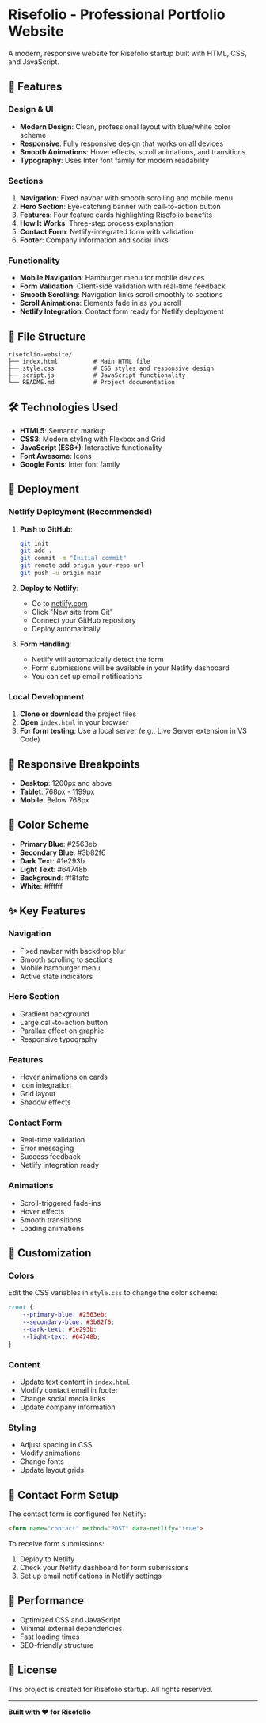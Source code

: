# Risefolio - Professional Portfolio Website

A modern, responsive website for Risefolio startup built with HTML, CSS, and JavaScript.

## 🚀 Features

### Design & UI
- **Modern Design**: Clean, professional layout with blue/white color scheme
- **Responsive**: Fully responsive design that works on all devices
- **Smooth Animations**: Hover effects, scroll animations, and transitions
- **Typography**: Uses Inter font family for modern readability

### Sections
1. **Navigation**: Fixed navbar with smooth scrolling and mobile menu
2. **Hero Section**: Eye-catching banner with call-to-action button
3. **Features**: Four feature cards highlighting Risefolio benefits
4. **How It Works**: Three-step process explanation
5. **Contact Form**: Netlify-integrated form with validation
6. **Footer**: Company information and social links

### Functionality
- **Mobile Navigation**: Hamburger menu for mobile devices
- **Form Validation**: Client-side validation with real-time feedback
- **Smooth Scrolling**: Navigation links scroll smoothly to sections
- **Scroll Animations**: Elements fade in as you scroll
- **Netlify Integration**: Contact form ready for Netlify deployment

## 📁 File Structure

```
risefolio-website/
├── index.html          # Main HTML file
├── style.css           # CSS styles and responsive design
├── script.js           # JavaScript functionality
└── README.md           # Project documentation
```

## 🛠️ Technologies Used

- **HTML5**: Semantic markup
- **CSS3**: Modern styling with Flexbox and Grid
- **JavaScript (ES6+)**: Interactive functionality
- **Font Awesome**: Icons
- **Google Fonts**: Inter font family

## 🚀 Deployment

### Netlify Deployment (Recommended)

1. **Push to GitHub**:
   ```bash
   git init
   git add .
   git commit -m "Initial commit"
   git remote add origin your-repo-url
   git push -u origin main
   ```

2. **Deploy to Netlify**:
   - Go to [netlify.com](https://netlify.com)
   - Click "New site from Git"
   - Connect your GitHub repository
   - Deploy automatically

3. **Form Handling**:
   - Netlify will automatically detect the form
   - Form submissions will be available in your Netlify dashboard
   - You can set up email notifications

### Local Development

1. **Clone or download** the project files
2. **Open** `index.html` in your browser
3. **For form testing**: Use a local server (e.g., Live Server extension in VS Code)

## 📱 Responsive Breakpoints

- **Desktop**: 1200px and above
- **Tablet**: 768px - 1199px
- **Mobile**: Below 768px

## 🎨 Color Scheme

- **Primary Blue**: #2563eb
- **Secondary Blue**: #3b82f6
- **Dark Text**: #1e293b
- **Light Text**: #64748b
- **Background**: #f8fafc
- **White**: #ffffff

## ✨ Key Features

### Navigation
- Fixed navbar with backdrop blur
- Smooth scrolling to sections
- Mobile hamburger menu
- Active state indicators

### Hero Section
- Gradient background
- Large call-to-action button
- Parallax effect on graphic
- Responsive typography

### Features
- Hover animations on cards
- Icon integration
- Grid layout
- Shadow effects

### Contact Form
- Real-time validation
- Error messaging
- Success feedback
- Netlify integration ready

### Animations
- Scroll-triggered fade-ins
- Hover effects
- Smooth transitions
- Loading animations

## 🔧 Customization

### Colors
Edit the CSS variables in `style.css` to change the color scheme:

```css
:root {
    --primary-blue: #2563eb;
    --secondary-blue: #3b82f6;
    --dark-text: #1e293b;
    --light-text: #64748b;
}
```

### Content
- Update text content in `index.html`
- Modify contact email in footer
- Change social media links
- Update company information

### Styling
- Adjust spacing in CSS
- Modify animations
- Change fonts
- Update layout grids

## 📧 Contact Form Setup

The contact form is configured for Netlify:

```html
<form name="contact" method="POST" data-netlify="true">
```

To receive form submissions:
1. Deploy to Netlify
2. Check your Netlify dashboard for form submissions
3. Set up email notifications in Netlify settings

## 🚀 Performance

- Optimized CSS and JavaScript
- Minimal external dependencies
- Fast loading times
- SEO-friendly structure

## 📄 License

This project is created for Risefolio startup. All rights reserved.

---

**Built with ❤️ for Risefolio** 